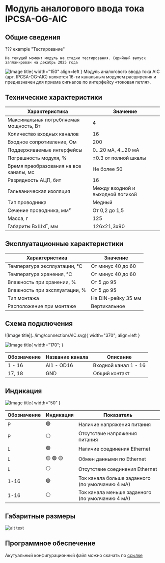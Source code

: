 # Модуль аналогового ввода тока IPCSA-OG-AIC

## Общие сведения

??? example "Тестирование"

    На текущий момент модуль на стадии тестирования. Серийный выпуск запланирован на декабрь 2025 года 

<div class="grid cards" markdown>

![Image title](../img/modules/AIC.png){ width="150" align=left  }
Модуль аналогового ввода тока AIC (арт. IPCSA-OG-AIC) является 16-ти канальным модулем расширения и предназначен для приема сигналов по интерфейсу «токовая петля».
</div>

## Технические характеристики 
| Характеристика                          | Значение                          |
|-----------------------------------------|-----------------------------------|
| Максимальная потребляемая мощность, Вт  | 4                                 |
| Количество входных каналов              | 16                                |
| Входное сопротивление, Ом               | 200                               |
| Поддерживаемые интерфейсы               | 0...20 мА, 4...20 мА              |
| Погрешность модуля, %                   | ±0.3 от полной шкалы              |
| Время преобразования на все каналы, мс | Не более 50                       |
| Разрядность АЦП, бит                    | 16                                |
| Гальваническая изоляция                 | Между входной и выходной логикой  |
| Тип проводника                          | Медный                            |
| Сечение проводника, мм²                 | От 0,2 до 1,5                     |
| Масса, г                                | 125                               |
| Габариты ВхШхГ, мм                      | 126х21,3х90                       |

## Эксплуатационные характеристики
| Характеристика                   | Значение           |
| -------------------------------- | -                  |
| Температура эксплуатации, °С     | От минус 40 до 60  |
| Температура хранения, °С         | От минус 40 до 60  |
| Влажность при хранении, %	       | От 5 до 95         |
| Влажность при эксплуатации, %    | От 5 до 95         |
| Тип монтажа                      | На DIN-рейку 35 мм |
| Расположение при монтаже         | Вертикальное       |

## Схема подключения

<div class="grid cards" markdown>
![Image title](../img/connection/AIC.svg){ width="370"; align=left  }

![Image title](../img/connection/connector_18pin.png){ width="170";  }
</div>

| Обозначение | Название канала | Описание                       |
|-------------|-----------------|--------------------------------|
| 1 - 16      | AI1 - OD16      | Входной канал 1 - 16          |
| 17, 18          | GND             | Общий контакт |

## Индикация
![Image title](../img/identification/18_leds.png){ width="50" }


| Обозначение | Индикация | Показатель |
|------------------|----------------------|---------------------------------------|
| P | :green_circle:| Наличие напряжения питания |
| P | :white_circle:| Отсутствие напряжения питания |
| L | :green_circle:| Наличие соединения Ethernet |
| L | :yellow_circle: :green_circle: :yellow_circle: | Обмен данными по Ethernet |
| L | :white_circle:| Отсутствие соединения Ethernet|
| 1-16 | :green_circle:| Ток канала больше заданного (по умолчанию 4 мА)  |
| 1-16 | :white_circle:| Ток канала меньше заданного (по умолчанию 4 мА) |

## Габаритные размеры
![alt text](../img/dimensions.png)

## Программное обеспечение
Акутуальный конфигурационный файл можно скачать по 
<a href="../../downloads/ipcsa_modules_config.xml" download>ссылке</a>






